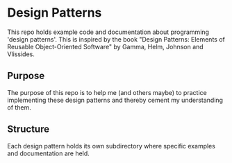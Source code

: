 # Design Patterns

This repo holds example code and documentation about programming 'design patterns'.
This is inspired by the book "Design Patterns: Elements of Reusable Object-Oriented Software" by Gamma, Helm, Johnson and Vlissides.

## Purpose
The purpose of this repo is to help me (and others maybe) to practice implementing these design patterns and thereby cement my understanding of them.

## Structure
Each design pattern holds its own subdirectory where specific examples and documentation are held.